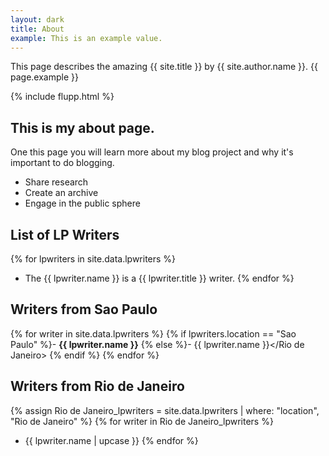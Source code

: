```yaml
---
layout: dark
title: About
example: This is an example value.
---
```



This page describes the amazing {{ site.title }} by {{ site.author.name }}.
{{ page.example }}

{% include flupp.html %}

## This is my about page.

One this page you will learn more about my blog project and why it's important to do blogging.

- Share research
- Create an archive
- Engage in the public sphere

## List of LP Writers

{% for lpwriters in site.data.lpwriters %}
- The {{ lpwriter.name }} is a {{ lpwriter.title }} writer.
{% endfor %}

## Writers from Sao Paulo

{% for writer in site.data.lpwriters %}
{% if lpwriters.location == "Sao Paulo" %}- <strong style="color: {{ lpwriter.color }};">{{ lpwriter.name }}</strong>
{% else %}- <Rio de Janeiro>{{ lpwriter.name }}</Rio de Janeiro>
{% endif %}
{% endfor %}

## Writers from Rio de Janeiro

{% assign Rio de Janeiro_lpwriters = site.data.lpwriters | where: "location", "Rio de Janeiro" %}
{% for writer in Rio de Janeiro_lpwriters %}
- {{ lpwriter.name | upcase }}
{% endfor %}
